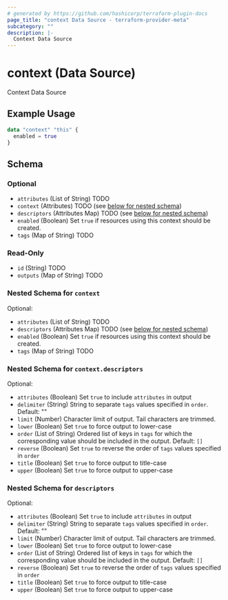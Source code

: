```yaml
---
# generated by https://github.com/hashicorp/terraform-plugin-docs
page_title: "context Data Source - terraform-provider-meta"
subcategory: ""
description: |-
  Context Data Source
---
```


# context (Data Source)

Context Data Source

## Example Usage

```terraform
data "context" "this" {
  enabled = true
}
```

<!-- schema generated by tfplugindocs -->
## Schema

### Optional

- `attributes` (List of String) TODO
- `context` (Attributes) TODO (see [below for nested schema](#nestedatt--context))
- `descriptors` (Attributes Map) TODO (see [below for nested schema](#nestedatt--descriptors))
- `enabled` (Boolean) Set `true` if resources using this context should be created.
- `tags` (Map of String) TODO

### Read-Only

- `id` (String) TODO
- `outputs` (Map of String) TODO

<a id="nestedatt--context"></a>
### Nested Schema for `context`

Optional:

- `attributes` (List of String) TODO
- `descriptors` (Attributes Map) TODO (see [below for nested schema](#nestedatt--context--descriptors))
- `enabled` (Boolean) Set `true` if resources using this context should be created.
- `tags` (Map of String) TODO

<a id="nestedatt--context--descriptors"></a>
### Nested Schema for `context.descriptors`

Optional:

- `attributes` (Boolean) Set `true` to include `attributes` in output
- `delimiter` (String) String to separate `tags` values specified in `order`.
Default: ""
- `limit` (Number) Character limit of output. Tail characters are trimmed.
- `lower` (Boolean) Set `true` to force output to lower-case
- `order` (List of String) Ordered list of keys in `tags` for which the corresponding value should be included in the output.
Default: `[]`
- `reverse` (Boolean) Set `true` to reverse the order of `tags` values specified in `order`
- `title` (Boolean) Set `true` to force output to title-case
- `upper` (Boolean) Set `true` to force output to upper-case



<a id="nestedatt--descriptors"></a>
### Nested Schema for `descriptors`

Optional:

- `attributes` (Boolean) Set `true` to include `attributes` in output
- `delimiter` (String) String to separate `tags` values specified in `order`.
Default: ""
- `limit` (Number) Character limit of output. Tail characters are trimmed.
- `lower` (Boolean) Set `true` to force output to lower-case
- `order` (List of String) Ordered list of keys in `tags` for which the corresponding value should be included in the output.
Default: `[]`
- `reverse` (Boolean) Set `true` to reverse the order of `tags` values specified in `order`
- `title` (Boolean) Set `true` to force output to title-case
- `upper` (Boolean) Set `true` to force output to upper-case


